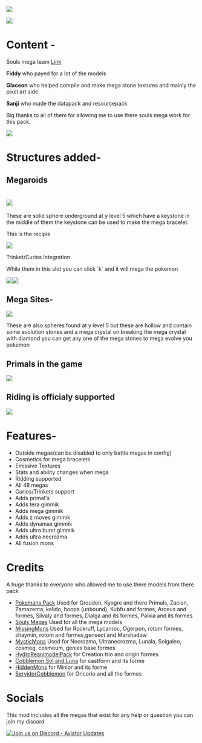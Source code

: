 ![](https://media.forgecdn.net/attachments/description/1189523/description_d7badc45-c97e-4d0e-a0c8-c96a60b65a74.png)

![](https://media.forgecdn.net/attachments/description/1189523/description_ffe46c19-60b9-46d4-97c8-de2b1bbb7e7b.png)

# **Content -**

Souls mega team [Link](https://modrinth.com/datapack/soul-megas-free-megas-for-all)

**Fiddy** who payed for a lot of the models

**Glaceon** who helped compile and make mega stone textures and mainly the pixel art side

**Sanji** who made the datapack and resourcepack

Big thanks to all of them for allowing me to use there souls mega work for this pack.

![](https://media.forgecdn.net/attachments/description/1189523/description_c193a858-c0ac-4308-80f8-de9e1d4065f5.png)

# **Structures added-**

## **Megaroids**

# ![](https://media.forgecdn.net/attachments/description/1189523/description_0145646e-ff34-4142-bb58-298c0b521fe7.png)

These are solid sphere underground at y level 5 which have a keystone in the middle of them the keystone can be used to make the mega bracelet.

This is the recipie

![](https://media.forgecdn.net/attachments/description/1189523/description_988e07e5-daa6-4705-877c-b6a8513013a0.png)

Trinket/Curios Integration

While them in this slot you can click \`k\` and it will mega the pokemon

![](https://media.forgecdn.net/attachments/description/1189523/description_9809f71d-c91d-4cec-ba53-beaa8fc07db9.png)![](https://media.forgecdn.net/attachments/description/1189523/description_d7aa6ff4-7ecb-4054-8c0e-3acba24ebd2e.png)

## **Mega Sites-**

![](https://cdn.discordapp.com/attachments/1334226114876538921/1342482393704955986/2025-02-21_18.28.08.png?ex=67bbc5e8&is=67ba7468&hm=b710d55ace831df4ce81e6b0a70b3d40d06e8eac2c07d8d067cb674dbb946cd4&=)

These are also spheres found at y level 5 but these are hollow and contain some evolution stones and a mega crystal on breaking the mega crystal with diamond you can get any one of the mega stones to mega evolve you pokemon

## **Primals in the game**

**![](https://cdn.discordapp.com/attachments/1334226114876538921/1344641724936359956/image.png?ex=67c2f831&is=67c1a6b1&hm=da168451f5c7da7012577ba96401878a45a9666f1c13cfa76d06a1bc9054b6a8&=)**

## **Riding is officialy supported**

![](https://media.forgecdn.net/attachments/description/1189523/description_5bda5706-80c4-402c-adaf-e03ce445d26a.png)

# **Features-**

- Outside megas(can be disabled to only battle megas in config)
- Cosmetics for mega bracelets
- Emissive Textures
- Stats and ability changes when mega
- Ridding supported
- All 48 megas
- Curios/Trinkets support
- Adds primal's
- Adds tera gimmik
- Adds mega gimmik
- Adds z moves gimmik
- Adds dynamax gimmik
- Adds ultra burst gimmik
- Adds ultra necrozma
- All fusion mons

# **Credits**

A huge thanks to everyone who allowed me to use there models from there pack

- [Pokemans Pack](https://modrinth.com/datapack/cobblemon-pokemans) Used for Groudon, Kyogre and there Primals, Zacian, Zamazenta, kelido, hoopa (unbound), Kubfu and formes, Arceus and formes, Silvaly and formes, Dialga and its formes, Palkia and its formes
- [Souls Megas](https://modrinth.com/datapack/soul-megas-free-megas-for-all) Used for all the mega models
- [MissingMons](https://modrinth.com/datapack/missingmons-cobblemon) Used for Rockruff, Lycanroc, Ogerpon, rotom formes, shaymin, rotom and formes,gensect and Marshadow
- [MysticMons](https://modrinth.com/datapack/mysticmons) Used for Necrozma, Ultranecrozma, Lunala, Solgaleo, cosmog, cosmeum, genies base formes
- [HydroReanimodelPack](https://modrinth.com/datapack/hydro-reanimodel-pack?version=1.21.1&loader=datapack) for Creation trio and origin formes
- [Cobblemon Sol and Luna](https://legacy.curseforge.com/minecraft/data-packs/cobblemon-sol-and-luna-addon) for castform and its forme
- [HiddenMons](https://modrinth.com/datapack/hiddenmons-cobblemon) for Minior and its forme
- [ServidorCobblemon](https://discord.com/invite/servidorcobblemon) for Oricorio and all the formes

# **Socials**

This mod includes all the megas that exist for any help or question you can join my discord

[![Join us on Discord - Aviator Updates](https://substackcdn.com/image/fetch/w_1456,c_limit,f_auto,q_auto:good,fl_progressive:steep/https://substack-post-media.s3.amazonaws.com/public/images/8a41e45e-aac9-44e5-8b69-55a81058ecbf_875x280.png)](https://discord.gg/egeWG4GXhN)
